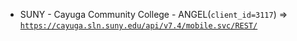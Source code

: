  - SUNY - Cayuga Community College - ANGEL(`client_id=3117`) => [`https://cayuga.sln.suny.edu/api/v7.4/mobile.svc/REST/`](https://cayuga.sln.suny.edu/api/v7.4/mobile.svc/REST/)
